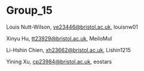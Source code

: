# Group_15

Louis Nutt-Wilson, ve23446@bristol.ac.uk, louisnw01

Xinyu Hu, tt23929@bristol.ac.uk, MeiloMul

Li-Hshin Chien, xh23662@bristol.ac.uk, Lishin1215

Yining Xu, cp23984@bristol.ac.uk, eostars
